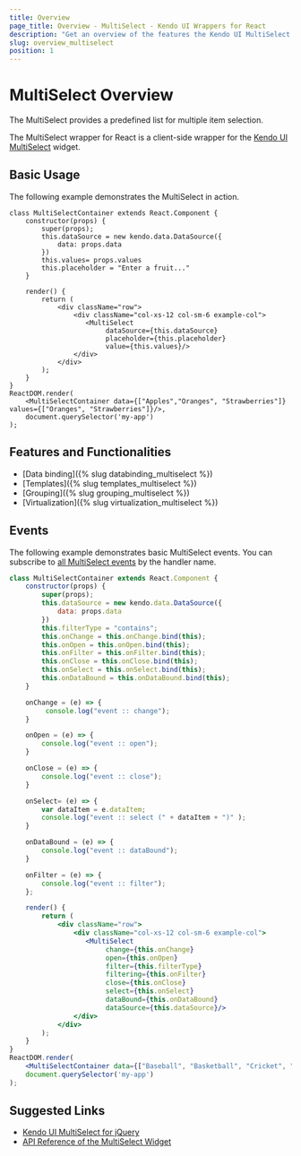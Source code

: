 ```yaml
---
title: Overview
page_title: Overview - MultiSelect - Kendo UI Wrappers for React
description: "Get an overview of the features the Kendo UI MultiSelect delivers and use the wrapper in React projects."
slug: overview_multiselect
position: 1
---
```


# MultiSelect Overview

The MultiSelect provides a predefined list for multiple item selection.

The MultiSelect wrapper for React is a client-side wrapper for the [Kendo UI MultiSelect](http://docs.telerik.com/kendo-ui/api/javascript/ui/multiselect) widget.

## Basic Usage

The following example demonstrates the MultiSelect in action.

```jsx-preview
class MultiSelectContainer extends React.Component {
    constructor(props) {
        super(props);
        this.dataSource = new kendo.data.DataSource({
            data: props.data
        })
        this.values= props.values
        this.placeholder = "Enter a fruit..."
    }

    render() {
        return (
            <div className="row">
                <div className="col-xs-12 col-sm-6 example-col">
                   <MultiSelect
                        dataSource={this.dataSource}
                        placeholder={this.placeholder}
                        value={this.values}/>
                </div>
            </div>
        );
    }
}
ReactDOM.render(
    <MultiSelectContainer data={["Apples","Oranges", "Strawberries"]} values={["Oranges", "Strawberries"]}/>,
    document.querySelector('my-app')
);
```

## Features and Functionalities

* [Data binding]({% slug databinding_multiselect %})
* [Templates]({% slug templates_multiselect %})
* [Grouping]({% slug grouping_multiselect %})
* [Virtualization]({% slug virtualization_multiselect %})

## Events

The following example demonstrates basic MultiSelect events. You can subscribe to [all MultiSelect events](https://docs.telerik.com/kendo-ui/api/javascript/ui/multiselect#events) by the handler name.

```jsx
class MultiSelectContainer extends React.Component {
    constructor(props) {
        super(props);
        this.dataSource = new kendo.data.DataSource({
            data: props.data
        })
        this.filterType = "contains";
        this.onChange = this.onChange.bind(this);
        this.onOpen = this.onOpen.bind(this);
        this.onFilter = this.onFilter.bind(this);
        this.onClose = this.onClose.bind(this);
        this.onSelect = this.onSelect.bind(this);
        this.onDataBound = this.onDataBound.bind(this);
    }

    onChange = (e) => {
         console.log("event :: change");
    }

    onOpen = (e) => {
        console.log("event :: open");
    }

    onClose = (e) => {
        console.log("event :: close");
    }

    onSelect= (e) => {
        var dataItem = e.dataItem;
        console.log("event :: select (" + dataItem + ")" );
    }

    onDataBound = (e) => {
        console.log("event :: dataBound");
    }

    onFilter = (e) => {
        console.log("event :: filter");
    };

    render() {
        return (
            <div className="row">
                <div className="col-xs-12 col-sm-6 example-col">
                   <MultiSelect
                        change={this.onChange}
                        open={this.onOpen}
                        filter={this.filterType}
                        filtering={this.onFilter}
                        close={this.onClose}
                        select={this.onSelect}
                        dataBound={this.onDataBound}
                        dataSource={this.dataSource}/>
                </div>
            </div>
        );
    }
}
ReactDOM.render(
    <MultiSelectContainer data={["Baseball", "Basketball", "Cricket", "Field Hockey", "Football", "Table Tennis", "Tennis", "Volleyball"]}/>,
    document.querySelector('my-app')
);
```

## Suggested Links

* [Kendo UI MultiSelect for jQuery](https://docs.telerik.com/kendo-ui/controls/editors/multiselect/overview)
* [API Reference of the MultiSelect Widget](https://docs.telerik.com/kendo-ui/api/javascript/ui/multiselect)

